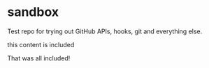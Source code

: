 sandbox
=======

Test repo for trying out GitHub APIs, hooks, git and everything else.

<!-- include docs/included.md -->
this content is included
<!-- docs/included.md -->

That was all included!
